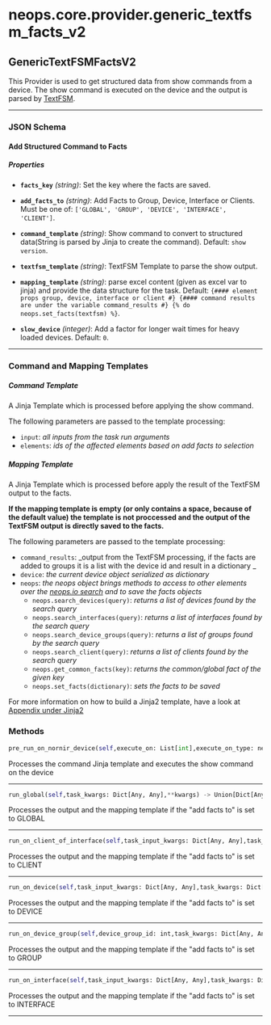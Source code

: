 # neops.core.provider.generic_textfsm_facts_v2
## GenericTextFSMFactsV2
This Provider is used to get structured data from show commands from a device.
The show command is executed on the device and the output is parsed by [TextFSM](/appendix_sub/appendix_textfsm).

----------
### JSON Schema
#### Add Structured Command to Facts


##### Properties


- **`facts_key`** *(string)*: Set the key where the facts are saved.

- **`add_facts_to`** *(string)*: Add Facts to Group, Device, Interface or Clients. Must be one of: `['GLOBAL', 'GROUP', 'DEVICE', 'INTERFACE', 'CLIENT']`.

- **`command_template`** *(string)*: Show command to convert to structured data(String is parsed by Jinja to create the command). Default: `show version`.

- **`textfsm_template`** *(string)*: TextFSM Template to parse the show output.

- **`mapping_template`** *(string)*: parse excel content (given as excel var to jinja) and provide the data structure for the task. Default: `{#### element props group, device, interface or client #}
{#### command results are under the variable command_results #}
{% do neops.set_facts(textfsm) %}`.

- **`slow_device`** *(integer)*: Add a factor for longer wait times for heavy loaded devices. Default: `0`.


----------
### Command and Mapping Templates
##### Command Template

A Jinja Template which is processed before applying the show command.

The following parameters are passed to the template processing:

- `input`: _all inputs from the task run arguments_
- `elements`: _ids of the affected elements based on add facts to selection_

##### Mapping Template

A Jinja Template which is processed before apply the result of the TextFSM output to the facts.

**If the mapping template is empty (or only contains a space, because of the default value)
the template is not proccessed and the output of the TextFSM output is directly saved to the facts.**

The following parameters are passed to the template processing:

- `command_results`: _output from the TextFSM processing,
if the facts are added to groups it is a list with the device id and result in a dictionary _
- `device`: _the current device object serialized as dictionary_
- `neops`: _the neops object brings methods to access to other elements over the [neops.io search](#search)
and to save the facts objects_
    - `neops.search_devices(query)`: _returns a list of devices found by the search query_
    - `neops.search_interfaces(query)`: _returns a list of interfaces found by the search query_
    - `neops.search_device_groups(query)`: _returns a list of groups found by the search query_
    - `neops.search_client(query)`: _returns a list of clients found by the search query_
    - `neops.get_common_facts(key)`: _returns the common/global fact of the given key_
    - `neops.set_facts(dictionary)`: _sets the facts to be saved_

For more information on how to build a Jinja2 template, have a look at [Appendix under Jinja2](appendix.md#jinja2)

### Methods
```python
pre_run_on_nornir_device(self,execute_on: List[int],execute_on_type: neops.core.provider.base.enum.RunOnEnum,task_kwargs: Dict[Any, Any],task: nornir.core.task.Task,nornir_device_id: int,**kwargs) -> Any
```
Processes the command Jinja template and executes the show command on the device

----------
```python
run_global(self,task_kwargs: Dict[Any, Any],**kwargs) -> Union[Dict[Any, Any], NoneType]
```
Processes the output and the mapping template if the "add facts to" is set to GLOBAL

----------
```python
run_on_client_of_interface(self,task_input_kwargs: Dict[Any, Any],task_kwargs: Dict[Any, Any],task: nornir.core.task.Task,nornir_device_id: int,device_id: int,interface_id: int,client_id: int,client_result: neops.core.provider.base.result.coupled_provider_result_types.ProviderClientResult,**kwargs) -> Any
```
Processes the output and the mapping template if the "add facts to" is set to CLIENT

----------
```python
run_on_device(self,task_input_kwargs: Dict[Any, Any],task_kwargs: Dict[Any, Any],task: nornir.core.task.Task,nornir_device_id: int,device_id: int,device_result: neops.core.provider.base.result.coupled_provider_result_types.ProviderDeviceResult,**kwargs) -> Any
```
Processes the output and the mapping template if the "add facts to" is set to DEVICE

----------
```python
run_on_device_group(self,device_group_id: int,task_kwargs: Dict[Any, Any],device_group_result: neops.core.provider.base.result.coupled_provider_result_types.ProviderDeviceGroupResult,**kwargs) -> Union[Dict[Any, Any], NoneType]
```
Processes the output and the mapping template if the "add facts to" is set to GROUP

----------
```python
run_on_interface(self,task_input_kwargs: Dict[Any, Any],task_kwargs: Dict[Any, Any],task: nornir.core.task.Task,nornir_device_id: int,device_id: int,interface_id: int,interface_result: neops.core.provider.base.result.coupled_provider_result_types.ProviderInterfaceResult,**kwargs) -> Any
```
Processes the output and the mapping template if the "add facts to" is set to INTERFACE

----------